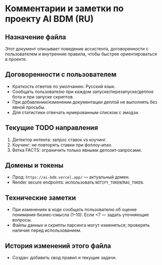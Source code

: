 # Комментарии и заметки по проекту AI BDM (RU)

## Назначение файла
Этот документ описывает поведение ассистента, договоренности с пользователем и внутренние правила, чтобы быстрее ориентироваться в проекте.

## Договоренности с пользователем
- Краткость ответов по умолчанию. Русский язык.
- Сообщать пользователю при каждом запуске/перезапуске/деплое бота и при запуске скриптов.
- При добавлении/изменении документации деплой не выполнять без явной просьбы.
- Для статистики отвечать нумерованным списком с эмодзи.

## Текущие TODO направления
1. Детектор интента: запрос ставок vs коучинг.
2. Коучинг: не повторять ставки при фоллоу‑апах.
3. Ветка FACTS: ограничить только явными депозит‑запросами.

## Домены и токены
- Прод: `https://ai-bdm.vercel.app/` — актуальный домен.
- Render secure endpoints: использовать `NOTIFY_TOKEN`/`RAG_TOKEN`.

## Технические заметки
- При изменениях в коде сообщать пользователю об оценке понимания бизнес‑смысла (1–10). Если <7 — задать уточняющие вопросы.
- Файлы данных и скрипты парсинга могут изменяться; проверять наличие перед использованием.

## История изменений этого файла
- Создан: добавить свод правил и текущие задачи. 